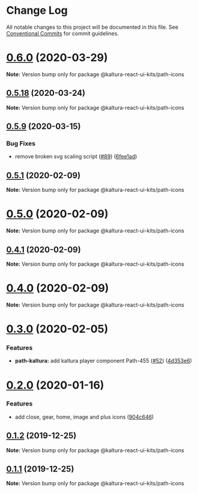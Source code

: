 # Change Log

All notable changes to this project will be documented in this file.
See [Conventional Commits](https://conventionalcommits.org) for commit guidelines.

# [0.6.0](https://github.com/kaltura/path-design-system/compare/v0.5.19...v0.6.0) (2020-03-29)

**Note:** Version bump only for package @kaltura-react-ui-kits/path-icons





## [0.5.18](https://github.com/kaltura/path-design-system/compare/v0.5.17...v0.5.18) (2020-03-24)

**Note:** Version bump only for package @kaltura-react-ui-kits/path-icons





## [0.5.9](https://github.com/kaltura/path-design-system/compare/v0.5.8...v0.5.9) (2020-03-15)


### Bug Fixes

* remove broken svg scaling script ([#89](https://github.com/kaltura/path-design-system/issues/89)) ([6fee1ad](https://github.com/kaltura/path-design-system/commit/6fee1ad4cbec74ddd9d57794d96a0a1638dccc2e))





## [0.5.1](https://github.com/kaltura/path-design-system/compare/v0.5.0...v0.5.1) (2020-02-09)

**Note:** Version bump only for package @kaltura-react-ui-kits/path-icons





# [0.5.0](https://github.com/kaltura/path-design-system/compare/v0.3.0...v0.5.0) (2020-02-09)

**Note:** Version bump only for package @kaltura-react-ui-kits/path-icons





## [0.4.1](https://github.com/kaltura/path-design-system/compare/v0.4.0...v0.4.1) (2020-02-09)

**Note:** Version bump only for package @kaltura-react-ui-kits/path-icons





# [0.4.0](https://github.com/kaltura/path-design-system/compare/v0.3.0...v0.4.0) (2020-02-09)

**Note:** Version bump only for package @kaltura-react-ui-kits/path-icons





# [0.3.0](https://github.com/kaltura/path-design-system/compare/v0.2.0...v0.3.0) (2020-02-05)


### Features

* **path-kaltura:** add kaltura player component Path-455 ([#52](https://github.com/kaltura/path-design-system/issues/52)) ([4d353e6](https://github.com/kaltura/path-design-system/commit/4d353e6ed5ea2fa4d2dc0f8e0c94501e2594fdd8))





# [0.2.0](https://github.com/kaltura/path-design-system/compare/v0.1.2...v0.2.0) (2020-01-16)


### Features

* add close, gear, home, image and plus icons ([904c646](https://github.com/kaltura/path-design-system/commit/904c64676d46301ca00bb35d6961fed44417d8df))





## [0.1.2](https://github.com/kaltura/path-design-system/compare/v0.1.1...v0.1.2) (2019-12-25)

**Note:** Version bump only for package @kaltura-react-ui-kits/path-icons





## [0.1.1](https://github.com/kaltura/path-design-system/compare/v1.0.0-alpha.1...v0.1.1) (2019-12-25)

**Note:** Version bump only for package @kaltura-react-ui-kits/path-icons
